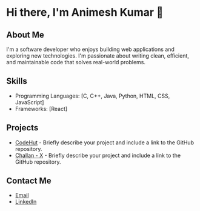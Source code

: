 # Hi there, I'm Animesh Kumar 👋

## About Me

I'm a software developer who enjoys building web applications and exploring new technologies. I'm passionate about writing clean, efficient, and maintainable code that solves real-world problems.

## Skills

- Programming Languages: [C, C++, Java, Python, HTML, CSS, JavaScript]
- Frameworks: [React]

## Projects

- [CodeHut](https://github.com/your-username/project-name) - Briefly describe your project and include a link to the GitHub repository.
- [Challan - X](https://github.com/your-username/project-name) - Briefly describe your project and include a link to the GitHub repository.

## Contact Me

- [Email](sinha.animesh36@gmail.com)
- [LinkedIn](https://www.linkedin.com/in/animesh-kumar-49695015a/)
